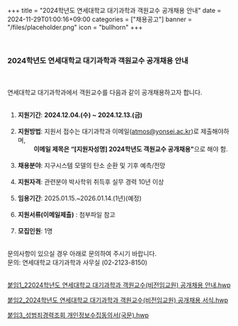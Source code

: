 +++
title = "2024학년도 연세대학교 대기과학과 객원교수 공개채용 안내"
date = 2024-11-29T01:00:16+09:00
categories = ["채용공고"]
banner = "/files/placeholder.png"
icon = "bullhorn"
+++

<br>

### 2024학년도 연세대학교 대기과학과 객원교수 공개채용 안내
<br>
<br>
연세대학교 대기과학과에서 객원교수를 다음과 같이 공개채용하고자 합니다.<br>
<br>

1. **지원기간**: **2024.12.04.(수) ~ 2024.12.13.(금)** <br><br>
2. **지원방법**: 지원서 접수는 대기과학과 이메일(atmos@yonsei.ac.kr)로 제출해야하며, <br>
   &nbsp;&nbsp;&nbsp;&nbsp;&nbsp;&nbsp;&nbsp;&nbsp; <B>이메일 제목은 “[지원자성명] 2024학년도 객원교수 공개채용"</B>으로 해야 함. <br><br>
3. **채용분야**: 지구시스템 모델의 탄소 순환 및 기후 예측/전망 <br><br>
4. **지원자격**: 관련분야 박사학위 취득후 실무 경력 10년 이상 <br><br>
5. **임용기간**: 2025.01.15.~2026.01.14.(1년)(예정) <br><br>
6. **지원서류(이메일제출)** : 첨부파일 참고 <br><br>
7. **모집인원**: 1명 <br>

<br>
문의사항이 있으실 경우 아래로 문의하여 주시기 바랍니다.<br>
문의: 연세대학교 대기과학과 사무실 (02-2123-8150)
<br>
<br>

[붙임1_22024학년도 연세대학교 대기과학과 객원교수(비전임교원) 공개채용 안내.hwp](/files/1_Notice_Recruit.hwp)

[붙임2_2024학년도 연세대학교 대기과학과 객원교수(비전임교원) 공개채용 서식.hwp](/files/2_Application_Form.hwp)

[붙임3_성범죄경력조회 개인정보수집동의서(국문).hwp](/files/3_Consent_Form_for_the_Collection_and_Use_of_Personal(KOR).hwp)

<br>
<br>
